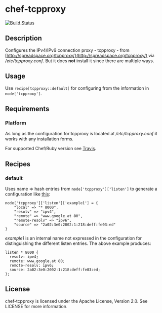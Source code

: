 # chef-tcpproxy

[![Build Status](https://travis-ci.org/cmur2/chef-tcpproxy.png)](https://travis-ci.org/cmur2/chef-tcpproxy)

## Description

Configures the IPv4/IPv6 connection proxy - tcpproxy - from [http://spreadspace.org/tcpproxy/}(http://spreadspace.org/tcpproxy/) via */etc/tcpproxy.conf*. But it does **not** install it since there are multiple ways.

## Usage

Use `recipe[tcpproxy::default]` for configuring from the information in `node['tcpproxy']`.

## Requirements

### Platform

As long as the configuration for tcpproxy is located at */etc/tcpproxy.conf* it works with any installation forms.

For supported Chef/Ruby version see [Travis](https://travis-ci.org/cmur2/chef-tcpproxy).

## Recipes

### default

Uses name => hash entries from `node['tcpproxy']['listen']` to generate a configuration like [this](https://svn.spreadspace.org/tcpproxy/trunk/contrib/example.conf):

	node['tcpproxy']['listen']['example1'] = {
		"local" => "* 8000",
		"resolv" => "ipv4",
		"remote" => "www.google.at 80",
		"remote-resolv" => "ipv6",
		"source" => "2a02:3e0:2002:1:218:deff:fe03:ed"
	}

*example1* is an internal name not expressed in the configuration for distinguishing the different listen entries. The above example produces:

	listen * 8000 {
	  resolv: ipv4;
	  remote: www.google.at 80;
	  remote-resolv: ipv6;
	  source: 2a02:3e0:2002:1:218:deff:fe03:ed;
	};


## License

chef-tcpproxy is licensed under the Apache License, Version 2.0. See LICENSE for more information.
